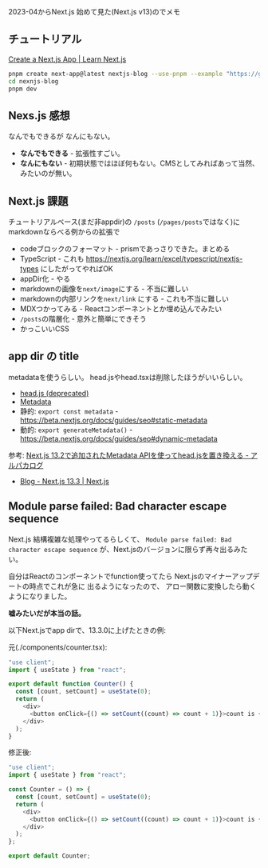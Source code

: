 2023-04からNext.js 始めて見た(Next.js v13)のでメモ

## チュートリアル

[Create a Next.js App | Learn Next.js](https://nextjs.org/learn/basics/create-nextjs-app)

```bash
pnpm create next-app@latest nextjs-blog --use-pnpm --example "https://github.com/vercel/next-learn/tree/master/basics/learn-starter"
cd nexnjs-blog
pnpm dev
```

## Nexs.js 感想

なんでもできるが
なんにもない。

- **なんでもできる** - 拡張性すごい。
- **なんにもない** - 初期状態ではほぼ何もない。CMSとしてみればあって当然、みたいのが無い。


## Next.js 課題

チュートリアルベース(まだ非appdir)の
`/posts` (`/pages/posts`ではなく)にmarkdownならべる例からの拡張で

- codeブロックのフォーマット - prismであっさりできた。まとめる
- TypeScript - これも https://nextjs.org/learn/excel/typescript/nextjs-types にしたがってやればOK
- appDir化 - やる
- markdownの画像を`next/image`にする - 不当に難しい
- markdownの内部リンクを`next/link` にする - これも不当に難しい
- MDXつかってみる - Reactコンポーネントとか埋め込んでみたい
- `/posts`の階層化 - 意外と簡単にできそう
- かっこいいCSS

## app dir の title

metadataを使うらしい。
head.jsやhead.tsxは削除したほうがいいらしい。

- [head\.js \(deprecated\)](https://beta.nextjs.org/docs/api-reference/file-conventions/head)
- [Metadata](https://beta.nextjs.org/docs/api-reference/metadata)
- 静的: `export const metadata` - https://beta.nextjs.org/docs/guides/seo#static-metadata
- 動的: `export generateMetadata()` - https://beta.nextjs.org/docs/guides/seo#dynamic-metadata

参考: [Next.js 13.2で追加されたMetadata APIを使ってhead.jsを置き換える - アルパカログ](https://alpacat.com/blog/nextjs132-metadata-api/)

- [Blog - Next.js 13.3 | Next.js](https://nextjs.org/blog/next-13-3#file-based-metadata-api)


## Module parse failed: Bad character escape sequence

Next.js 結構複雑な処理やってるらしくて、
`Module parse failed: Bad character escape sequence`
が、Next.jsのバージョンに限らず再々出るみたい。

自分はReactのコンポーネントでfunction使ってたら
Next.jsのマイナーアップデートの時点でこれが急に
出るようになったので、
アロー関数に変換したら動くようになりました。

**嘘みたいだが本当の話。**

以下Next.jsでapp dirで、13.3.0に上げたときの例:

元(./components/counter.tsx):
```typescript
"use client";
import { useState } from "react";

export default function Counter() {
  const [count, setCount] = useState(0);
  return (
    <div>
      <button onClick={() => setCount((count) => count + 1)}>count is {count}</button>
    </div>
  );
}
```

修正後:
```typescript
"use client";
import { useState } from "react";

const Counter = () => {
  const [count, setCount] = useState(0);
  return (
    <div>
      <button onClick={() => setCount((count) => count + 1)}>count is {count}</button>
    </div>
  );
};

export default Counter;
```
